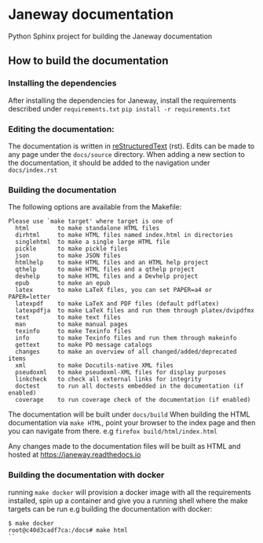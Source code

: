 # Janeway documentation
Python Sphinx project for building the Janeway documentation

## How to build the documentation

### Installing the dependencies
After installing the dependencies for Janeway, install the requirements described under `requirements.txt`
`pip install -r requirements.txt`

### Editing the documentation:
The documentation is written in [reStructuredText](https://docutils.sourceforge.io/rst.html) (rst). Edits can be made to any page under the `docs/source` directory.
When adding a new section to the documentation, it should be added to the navigation under `docs/index.rst`


### Building the documentation
The following options are available from the Makefile:
```
Please use `make target' where target is one of
  html        to make standalone HTML files
  dirhtml     to make HTML files named index.html in directories
  singlehtml  to make a single large HTML file
  pickle      to make pickle files
  json        to make JSON files
  htmlhelp    to make HTML files and an HTML help project
  qthelp      to make HTML files and a qthelp project
  devhelp     to make HTML files and a Devhelp project
  epub        to make an epub
  latex       to make LaTeX files, you can set PAPER=a4 or PAPER=letter
  latexpdf    to make LaTeX and PDF files (default pdflatex)
  latexpdfja  to make LaTeX files and run them through platex/dvipdfmx
  text        to make text files
  man         to make manual pages
  texinfo     to make Texinfo files
  info        to make Texinfo files and run them through makeinfo
  gettext     to make PO message catalogs
  changes     to make an overview of all changed/added/deprecated items
  xml         to make Docutils-native XML files
  pseudoxml   to make pseudoxml-XML files for display purposes
  linkcheck   to check all external links for integrity
  doctest     to run all doctests embedded in the documentation (if enabled)
  coverage    to run coverage check of the documentation (if enabled)
```
The documentation will be built under `docs/build`
When building the HTML documentation via `make HTML`, point your browser to the index page and then you can navigate from there.
e.g `firefox build/html/index.html`

Any changes made to the documentation files will be built as HTML and hosted at https://janeway.readthedocs.io


### Building the documentation with docker
running `make docker` will provision a docker image with all the requirements installed, spin up a container and give you a running shell where the make targets can be run
e.g building the documentation with docker:
```
$ make docker
root@c40d3cadf7ca:/docs# make html
``

